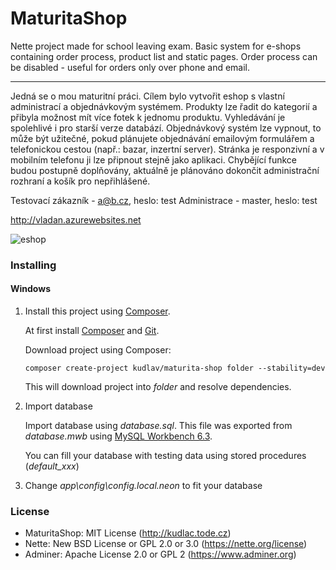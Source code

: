 # MaturitaShop
Nette project made for school leaving exam. Basic system for e-shops containing order process, product list and static pages. Order process can be disabled - useful for orders only over phone and email.

---
Jedná se o mou maturitní práci. Cílem bylo vytvořit eshop s vlastní administrací a objednávkovým systémem. Produkty lze řadit do kategorií a přibyla možnost mít více fotek k jednomu produktu. Vyhledávání je spolehlivé i pro starší verze databází. Objednávkový systém lze vypnout, to může být užitečné, pokud plánujete objednávání emailovým formulářem a telefonickou cestou (např.: bazar, inzertní server). Stránka je responzivní a v mobilním telefonu ji lze připnout stejně jako aplikaci. Chybějící funkce budou postupně doplňovány, aktuálně je plánováno dokončit administrační rozhraní a košík pro nepřihlášené.

Testovací zákazník - a@b.cz, heslo: test
Administrace - master, heslo: test

http://vladan.azurewebsites.net

![eshop](http://kudlac.tode.cz/assets/images/maturamac.png)

### Installing
#### Windows
1. Install this project using [Composer](https://getcomposer.org/).

   At first install [Composer](https://getcomposer.org/) and [Git](https://git-scm.com/).

   Download project using Composer:
   ```
   composer create-project kudlav/maturita-shop folder --stability=dev
   ```

   This will download project into *folder* and resolve dependencies.

2. Import database

   Import database using *database.sql*. This file was exported from *database.mwb* using [MySQL Workbench 6.3](https://downloads.mysql.com/archives/workbench/).

   You can fill your database with testing data using stored procedures (*default_xxx*)

3. Change *app\config\config.local.neon*  to fit your database

### License
- MaturitaShop: MIT License (http://kudlac.tode.cz)
- Nette: New BSD License or GPL 2.0 or 3.0 (https://nette.org/license)
- Adminer: Apache License 2.0 or GPL 2 (https://www.adminer.org)
